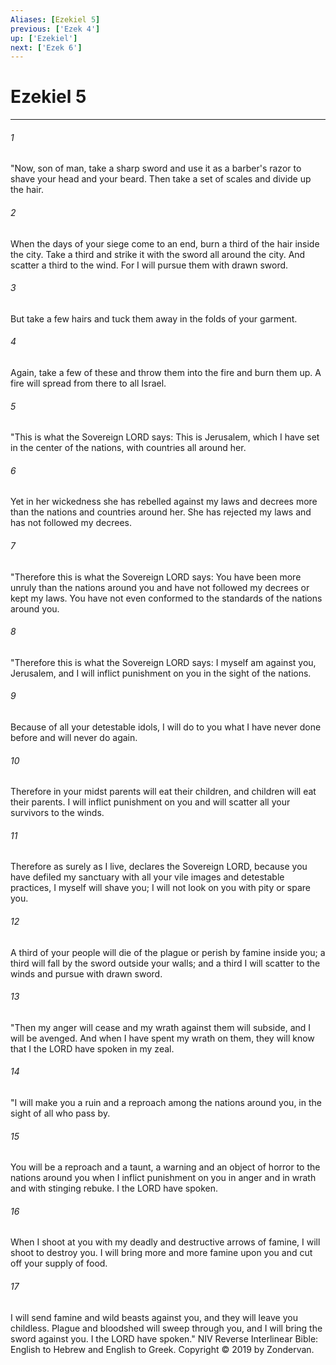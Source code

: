 ```yaml
---
Aliases: [Ezekiel 5]
previous: ['Ezek 4']
up: ['Ezekiel']
next: ['Ezek 6']
---
```

# Ezekiel 5

***


###### 1 
"Now, son of man, take a sharp sword and use it as a barber's razor to shave your head and your beard. Then take a set of scales and divide up the hair. 

###### 2 
When the days of your siege come to an end, burn a third of the hair inside the city. Take a third and strike it with the sword all around the city. And scatter a third to the wind. For I will pursue them with drawn sword. 

###### 3 
But take a few hairs and tuck them away in the folds of your garment. 

###### 4 
Again, take a few of these and throw them into the fire and burn them up. A fire will spread from there to all Israel. 

###### 5 
"This is what the Sovereign LORD says: This is Jerusalem, which I have set in the center of the nations, with countries all around her. 

###### 6 
Yet in her wickedness she has rebelled against my laws and decrees more than the nations and countries around her. She has rejected my laws and has not followed my decrees. 

###### 7 
"Therefore this is what the Sovereign LORD says: You have been more unruly than the nations around you and have not followed my decrees or kept my laws. You have not even conformed to the standards of the nations around you. 

###### 8 
"Therefore this is what the Sovereign LORD says: I myself am against you, Jerusalem, and I will inflict punishment on you in the sight of the nations. 

###### 9 
Because of all your detestable idols, I will do to you what I have never done before and will never do again. 

###### 10 
Therefore in your midst parents will eat their children, and children will eat their parents. I will inflict punishment on you and will scatter all your survivors to the winds. 

###### 11 
Therefore as surely as I live, declares the Sovereign LORD, because you have defiled my sanctuary with all your vile images and detestable practices, I myself will shave you; I will not look on you with pity or spare you. 

###### 12 
A third of your people will die of the plague or perish by famine inside you; a third will fall by the sword outside your walls; and a third I will scatter to the winds and pursue with drawn sword. 

###### 13 
"Then my anger will cease and my wrath against them will subside, and I will be avenged. And when I have spent my wrath on them, they will know that I the LORD have spoken in my zeal. 

###### 14 
"I will make you a ruin and a reproach among the nations around you, in the sight of all who pass by. 

###### 15 
You will be a reproach and a taunt, a warning and an object of horror to the nations around you when I inflict punishment on you in anger and in wrath and with stinging rebuke. I the LORD have spoken. 

###### 16 
When I shoot at you with my deadly and destructive arrows of famine, I will shoot to destroy you. I will bring more and more famine upon you and cut off your supply of food. 

###### 17 
I will send famine and wild beasts against you, and they will leave you childless. Plague and bloodshed will sweep through you, and I will bring the sword against you. I the LORD have spoken." NIV Reverse Interlinear Bible: English to Hebrew and English to Greek. Copyright © 2019 by Zondervan.
